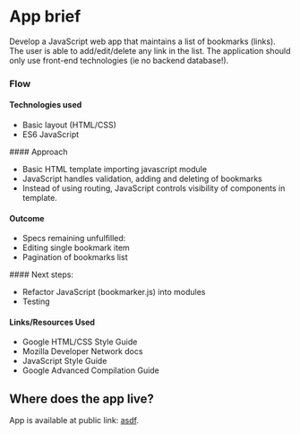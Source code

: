 # App brief
Develop a JavaScript web app that maintains a list of bookmarks (links). The user is able to add/edit/delete any link in the list.  The application should only use front-end technologies (ie no backend database!).


### Flow
#### Technologies used
- Basic layout (HTML/CSS)
- ES6 JavaScript

#### Approach
- Basic HTML template importing javascript module
- JavaScript handles validation, adding and deleting of bookmarks
- Instead of using routing, JavaScript controls visibility of components in template.

#### Outcome
- Specs remaining unfulfilled:
- Editing single bookmark item
- Pagination of bookmarks list

#### Next steps:
- Refactor JavaScript (bookmarker.js) into modules
- Testing


#### Links/Resources Used
- Google HTML/CSS Style Guide
- Mozilla Developer Network docs
- JavaScript Style Guide
- Google Advanced Compilation Guide


## Where does the app live?
App is available at public link: [asdf](https://google.com).
